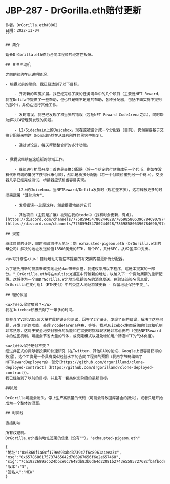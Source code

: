 # JBP-287 - DrGorilla.eth赔付更新
````plain text
作者。DrGorilla.eth#8862
日期：2022-11-04
```

## 简介

延长DrGorilla.eth作为合同工程师的经常性报酬。

## ＃＃＃动机

之前的续约在此说明情况。

- 根据以前的续约，我已经达到了以下目标。

	- 开发新的库房扩展。我已经完成了我的任务清单中的几个项目（主要是NFT Reward，我在Defifa中提供了一些帮助，但也只是微不足道的帮助，各种分配器，包括下面实施中提到的那个），并仍在进行其他工作。

	- 发现错误。我已经发现了相当多的错误（包括NFT Reward Code4rena之后），同时帮助解决C4管理员发现的问题。

	- L2/Sidechain上的Juicebox。现在这被设计成一个分配器（目前），仍然需要基于交换分配器来构建（Nomad仍然在从其悲剧性的黑客中恢复）。

	- 通过讨论区，每天帮助整合新的多汁功能。


- 我提议继续在这组新的领域工作。

	- 继续进行扩展开发：首先是交换分配器（将一个给定的付款换成另一个代币，例如在没有代币终端的情况下获得代币付款），然后是桥接分配器（将一个付款桥接到另一个链上）。交换器几乎已经完成测试，桥接器应该相当容易实现。

	- L2上的Juicebox。当NFTReward/Defifa发货时（现在差不多），这将释放更多的时间来部署 "其他地方"。

	- 发现错误--总是这样，然后狠狠地砸碎它们

	- 其他项目（主要是扩展）被列在我的todo中（我有时会更新，有点）。[https://discord.com/channels/775859454780244028/786985806396784690/974974959560585256](https://discord.com/channels/775859454780244028/786985806396784690/974974959560585256)

## 规范

继续目前的计划，同时修改收件人地址：向 exhausted-pigeon.eth（DrGorilla.eth的母公司）解决的地址发送价值18500美元的ETH，每个FC，共计6FC，从V2国库中支出。

<u>可升级性</u>：目标地址可能在本提案的有效期内被更新为分配器。

为了避免用新的投票来改变地址给dao带来负担，我建议采用以下程序，这是本提案的一部分。"_DrGorilla.eth将在multisig通道中传输新的地址，以纳入下一个资助周期的重新配置。这将作为一个由DrGorilla.eth地址私钥签名的消息发送。在验证该签名信息后，DrGorilla在支付组1（ETH支付）中的受益人地址将被更新 - 保留地址保持不变_"。

## 理论依据

<u>为什么保留猿猴？</u>
我在Juicebox积极贡献了一年多的时间。

我参与了V2和V3以及大量扩展的设计和测试，回答了2个审计，发现了新的错误，解决了这些问题，开发了新的功能，处理了code4arena竞赛，等等。我对Juicebox生态系统的代码和机制非常熟悉，这对于安全地交付额外的功能和在需要时挑战现状是非常必要的（包括NFTReward中的位图机制，可能会节省大量的气体，或克隆模式以避免增加用户铸造NFT的气体负担）。

<u>为什么保持赔付不变？
经过非正式的贡献者投票和快速研究（在Twitter、其他DAO的论坛、Google上很容易获得的数据），这个工资是一个具有类似经验水平的合同工程师的预期（我用字节码编码了NFTRewardDeployer的一部分[https://github.com/drgorillamd/clone-deployed-contract]（https://github.com/drgorillamd/clone-deployed-contract））。
我已经达到了以前的目标，并且有一套类似复杂度的最新目标。

##风险

DrGorilla可能会消失，停止生产高质量的代码（可能会导致国库基金的损失），或者只是开始成为一个整体的混蛋。

## 时间线

直接影响

所有权证明。
DrGorilla.eth当前地址签署的信息（没有""）。"exhausted-pigeon.eth"

{
"地址":"0x6860f1a0cf179ed93abd3739c7f6c8961a4eea3c",
"msg":"0x6578686175737465642d706967656f6e2e657468",
"sig":"7ca1922689acb24bbce0c7648db83b6d64d22081b2743e558572768cfbafbcd900475b0f97de69d7b469ebdf9dae89c2980a52408326bc41956cc01ee3f8e0fa01",
"版本":"3",
"签名人":"MEW"
}
